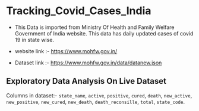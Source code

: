 # Tracking_Covid_Cases_India
* This Data is imported from Ministry Of Health and Family Welfare Government of India website. This data has daily updated cases of covid 19 in state wise.
* website link :- https://www.mohfw.gov.in/

* Dataset link :- https://www.mohfw.gov.in/data/datanew.json
## Exploratory Data Analysis On Live Dataset
Columns in dataset:- `state_name`, `active`, `positive`, `cured`, `death`, `new_active`, `new_positive`, `new_cured`, `new_death`, `death_reconsille`, `total`, `state_code`.
